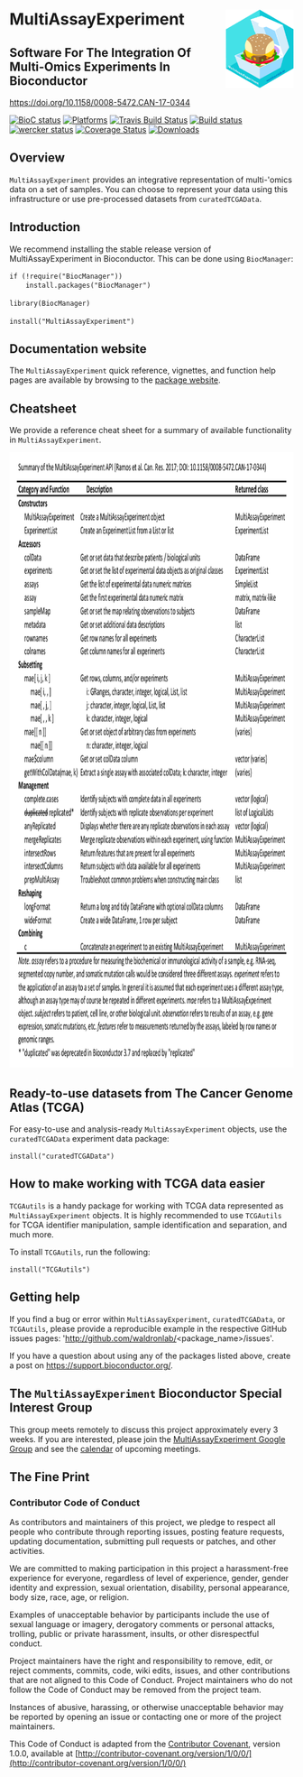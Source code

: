 # MultiAssayExperiment <a href='https://waldronlab.io/MultiAssayExperiment'><img src='https://raw.githubusercontent.com/Bioconductor/BiocStickers/master/MultiAssayExperiment/MultiAssayExperiment.png' align="right" height="139" /></a>

## Software For The Integration Of Multi-Omics Experiments In Bioconductor

https://doi.org/10.1158/0008-5472.CAN-17-0344

[![BioC status](http://www.bioconductor.org/shields/build/release/bioc/MultiAssayExperiment.svg)](https://bioconductor.org/checkResults/release/bioc-LATEST/MultiAssayExperiment)
[![Platforms](http://www.bioconductor.org/shields/availability/release/MultiAssayExperiment.svg)](https://www.bioconductor.org/packages/release/bioc/html/MultiAssayExperiment.html#archives)
[![Travis Build Status](https://travis-ci.org/waldronlab/MultiAssayExperiment.svg?branch=RELEASE_3_8)](https://travis-ci.org/waldronlab/MultiAssayExperiment)
[![Build status](https://ci.appveyor.com/api/projects/status/rf25e9h995wnto7n?svg=true)](https://ci.appveyor.com/project/LiNk-NY/multiassayexperiment-94gjw/branch/RELEASE_3_8)
[![wercker status](https://app.wercker.com/status/2aa523f23142715771256b85187d7bcb/s/ "wercker status")](https://app.wercker.com/project/byKey/2aa523f23142715771256b85187d7bcb)
[![Coverage Status](https://codecov.io/gh/waldronlab/MultiAssayExperiment/branch/RELEASE_3_8/graphs/badge.svg?branch=RELEASE_3_8)](https://codecov.io/github/waldronlab/MultiAssayExperiment?branch=RELEASE_3_8)
[![Downloads](http://www.bioconductor.org/shields/downloads/MultiAssayExperiment.svg)](https://bioconductor.org/packages/stats/bioc/MultiAssayExperiment)

## Overview

`MultiAssayExperiment` provides an integrative representation of multi-'omics
data on a set of samples. You can choose to represent your data using this
infrastructure or use pre-processed datasets from `curatedTCGAData`.

## Introduction

We recommend installing the stable release version of MultiAssayExperiment in
Bioconductor. This can be done using `BiocManager`:

```
if (!require("BiocManager"))
    install.packages("BiocManager")

library(BiocManager)

install("MultiAssayExperiment")
```

## Documentation website

The `MultiAssayExperiment` quick reference, vignettes, and function help pages
are available by browsing to the
[package website](http://waldronlab.io/MultiAssayExperiment).

## Cheatsheet

We provide a reference cheat sheet for a summary of available functionality
in `MultiAssayExperiment`.

<a href="https://github.com/waldronlab/cheatsheets/blob/master/MultiAssayExperiment_QuickRef.pdf"><img src="https://raw.githubusercontent.com/waldronlab/cheatsheets/master/pngs/MultiAssayExperiment_QuickRef.png" width="989" height="1091"/></a>

## Ready-to-use datasets from The Cancer Genome Atlas (TCGA)

For easy-to-use and analysis-ready `MultiAssayExperiment` objects, use the
`curatedTCGAData` experiment data package:

```
install("curatedTCGAData")
```

## How to make working with TCGA data easier

`TCGAutils` is a handy package for working with TCGA data represented as
`MultiAssayExperiment` objects. It is highly recommended to use `TCGAutils` for
TCGA identifier manipulation, sample identification and separation, and
much more.

To install `TCGAutils`, run the following:

```
install("TCGAutils")
```

## Getting help

If you find a bug or error within `MultiAssayExperiment`,
`curatedTCGAData`, or `TCGAutils`, please provide a reproducible example in the
respective GitHub issues pages:
'http://github.com/waldronlab/<package_name>/issues'.

If you have a question about using any of the packages listed above, create
a post on https://support.bioconductor.org/.

## The `MultiAssayExperiment` Bioconductor Special Interest Group

This group meets remotely to discuss this project approximately every 3 weeks.
If you are interested, please join the
[MultiAssayExperiment Google Group](https://groups.google.com/forum/#!forum/biocmultiassay)
and see the
[calendar](https://www.google.com/calendar/embed?src=9ar0qc8mpkv6b9intgmdcdf0ss%40group.calendar.google.com&ctz=America/New_York)
of upcoming meetings.

## The Fine Print

### Contributor Code of Conduct

As contributors and maintainers of this project, we pledge to respect
all people who contribute through reporting issues, posting feature
requests, updating documentation, submitting pull requests or patches,
and other activities.

We are committed to making participation in this project a
harassment-free experience for everyone, regardless of level of
experience, gender, gender identity and expression, sexual
orientation, disability, personal appearance, body size, race, age, or
religion.

Examples of unacceptable behavior by participants include the use of
sexual language or imagery, derogatory comments or personal attacks,
trolling, public or private harassment, insults, or other
disrespectful conduct.

Project maintainers have the right and responsibility to remove, edit,
or reject comments, commits, code, wiki edits, issues, and other
contributions that are not aligned to this Code of Conduct. Project
maintainers who do not follow the Code of Conduct may be removed from
the project team.

Instances of abusive, harassing, or otherwise unacceptable behavior
may be reported by opening an issue or contacting one or more of the
project maintainers.

This Code of Conduct is adapted from the [Contributor
Covenant](http://contributor-covenant.org), version 1.0.0, available
at
[http://contributor-covenant.org/version/1/0/0/](http://contributor-covenant.org/version/1/0/0/)

